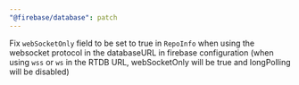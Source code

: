 ```yaml
---
"@firebase/database": patch
---
```


Fix `webSocketOnly` field to be set to true in `RepoInfo` when using the websocket protocol in the databaseURL in firebase configuration (when using `wss` or `ws` in the RTDB URL, webSocketOnly will be true and longPolling will be disabled)

